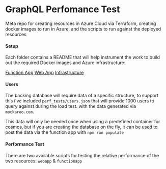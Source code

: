 # GraphQL Perfomance Test

Meta repo for creating resources in Azure Cloud via Terraform, creating docker images to run in Azure, and the scripts to run against the deployed resources

#### Setup

Each folder contains a README that will help instrument the work to build out the required Docker images and Azure infrastructure:

[Function App](./functionapp/README.md)
[Web App](./functionapp/README.md)
[Infrastructure](./functionapp/README.md)

#### Users

The backing database will require data of a specific structure, to support this i've included `perf_tests/users.json` that will provide 1000 users to query against during the load test. with the data generated via `mockaroo.com`.

This data will only be needed once when using a predefined container for cosmos, but if you are creating the database on the fly, it can be used to post the data via the function app with `npm run populate`

#### Performance Test

There are two available scripts for testing the relative performance of the two resources:
`webapp` & `functionapp`
